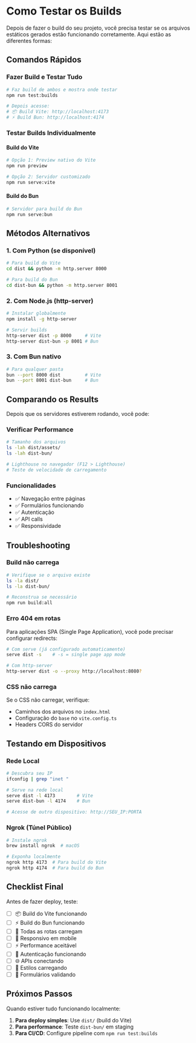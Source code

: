 #  Como Testar os Builds

Depois de fazer o build do seu projeto, você precisa testar se os arquivos estáticos gerados estão funcionando corretamente. Aqui estão as diferentes formas:

##  Comandos Rápidos

### Fazer Build e Testar Tudo
```bash
# Faz build de ambos e mostra onde testar
npm run test:builds

# Depois acesse:
# 📦 Build Vite: http://localhost:4173
# ⚡ Build Bun: http://localhost:4174
```

### Testar Builds Individualmente

#### Build do Vite
```bash
# Opção 1: Preview nativo do Vite
npm run preview

# Opção 2: Servidor customizado
npm run serve:vite
```

#### Build do Bun
```bash
# Servidor para build do Bun
npm run serve:bun
```

##  Métodos Alternativos

### 1. Com Python (se disponível)
```bash
# Para build do Vite
cd dist && python -m http.server 8000

# Para build do Bun
cd dist-bun && python -m http.server 8001
```

### 2. Com Node.js (http-server)
```bash
# Instalar globalmente
npm install -g http-server

# Servir builds
http-server dist -p 8000     # Vite
http-server dist-bun -p 8001 # Bun
```

### 3. Com Bun nativo
```bash
# Para qualquer pasta
bun --port 8000 dist         # Vite
bun --port 8001 dist-bun     # Bun
```

##  Comparando os Results

Depois que os servidores estiverem rodando, você pode:

### Verificar Performance
```bash
# Tamanho dos arquivos
ls -lah dist/assets/
ls -lah dist-bun/

# Lighthouse no navegador (F12 > Lighthouse)
# Teste de velocidade de carregamento
```

### Funcionalidades
- ✅ Navegação entre páginas
- ✅ Formulários funcionando
- ✅ Autenticação
- ✅ API calls
- ✅ Responsividade

##  Troubleshooting

### Build não carrega
```bash
# Verifique se o arquivo existe
ls -la dist/
ls -la dist-bun/

# Reconstrua se necessário
npm run build:all
```

### Erro 404 em rotas
Para aplicações SPA (Single Page Application), você pode precisar configurar redirects:

```bash
# Com serve (já configurado automaticamente)
serve dist -s    # -s = single page app mode

# Com http-server
http-server dist -o --proxy http://localhost:8080?
```

### CSS não carrega
Se o CSS não carregar, verifique:
- Caminhos dos arquivos no `index.html`
- Configuração do `base` no `vite.config.ts`
- Headers CORS do servidor

##  Testando em Dispositivos

### Rede Local
```bash
# Descubra seu IP
ifconfig | grep "inet "

# Serve na rede local
serve dist -l 4173        # Vite
serve dist-bun -l 4174    # Bun

# Acesse de outro dispositivo: http://SEU_IP:PORTA
```

### Ngrok (Túnel Público)
```bash
# Instale ngrok
brew install ngrok  # macOS

# Exponha localmente
ngrok http 4173  # Para build do Vite
ngrok http 4174  # Para build do Bun
```

##  Checklist Final

Antes de fazer deploy, teste:

- [ ] 📦 Build do Vite funcionando
- [ ] ⚡ Build do Bun funcionando  
- [ ] 🔄 Todas as rotas carregam
- [ ] 📱 Responsivo em mobile
- [ ] ⚡ Performance aceitável
- [ ] 🔐 Autenticação funcionando
- [ ] 🌐 APIs conectando
- [ ] 🎨 Estilos carregando
- [ ] 📝 Formulários validando

##  Próximos Passos

Quando estiver tudo funcionando localmente:

1. **Para deploy simples**: Use `dist/` (build do Vite)
2. **Para performance**: Teste `dist-bun/` em staging
3. **Para CI/CD**: Configure pipeline com `npm run test:builds` 